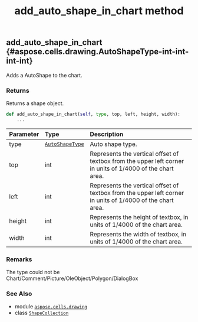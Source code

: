 ﻿---
title: add_auto_shape_in_chart method
second_title: Aspose.Cells for Python via .NET API References
description: 
type: docs
weight: 50
url: /aspose.cells.drawing/shapecollection/add_auto_shape_in_chart/
is_root: false
---

## add_auto_shape_in_chart {#aspose.cells.drawing.AutoShapeType-int-int-int-int}

Adds a AutoShape to the chart.


### Returns 


Returns a shape object.


```python
def add_auto_shape_in_chart(self, type, top, left, height, width):
    ...
```


| Parameter | Type | Description |
| :- | :- | :- |
| type | [`AutoShapeType`](/cells/python-net/aspose.cells.drawing/autoshapetype) | Auto shape type. |
| top | int | Represents the vertical offset of textbox from the upper left corner in units of 1/4000 of the chart area. |
| left | int | Represents the vertical offset of textbox from the upper left corner in units of 1/4000 of the chart area. |
| height | int | Represents the height of textbox, in units of 1/4000 of the chart area. |
| width | int | Represents the width of textbox, in units of 1/4000 of the chart area. |
### Remarks

The type could not be Chart/Comment/Picture/OleObject/Polygon/DialogBox


### See Also
* module [`aspose.cells.drawing`](../../)
* class [`ShapeCollection`](/cells/python-net/aspose.cells.drawing/shapecollection)

